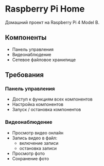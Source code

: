 # Raspberry Pi Home
Домашний проект на Raspberry Pi 4 Model B.

## Компоненты
- Панель управления
- Видеонаблюдение
- Сетевое файловое хранилище

## Требования

### Панель управления
- Доступ к функциям всех компонентов
- Настройка компонентов
- Запуск / остановка компонентов

### Видеонаблюдение
- Просмотр видео онлайн
- Запись видео в файл:
  - включение записи
  - остановка записи
- Просмотр фото
- Сохранение фото
